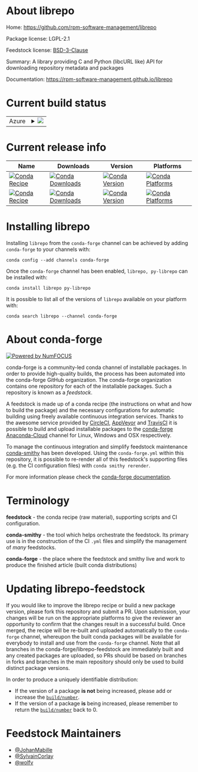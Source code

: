 About librepo
=============

Home: https://github.com/rpm-software-management/librepo

Package license: LGPL-2.1

Feedstock license: [BSD-3-Clause](https://github.com/conda-forge/librepo-feedstock/blob/master/LICENSE.txt)

Summary: A library providing C and Python (libcURL like) API for downloading repository metadata and packages

Documentation: https://rpm-software-management.github.io/librepo

Current build status
====================


<table>
    
  <tr>
    <td>Azure</td>
    <td>
      <details>
        <summary>
          <a href="https://dev.azure.com/conda-forge/feedstock-builds/_build/latest?definitionId=9260&branchName=master">
            <img src="https://dev.azure.com/conda-forge/feedstock-builds/_apis/build/status/librepo-feedstock?branchName=master">
          </a>
        </summary>
        <table>
          <thead><tr><th>Variant</th><th>Status</th></tr></thead>
          <tbody><tr>
              <td>linux_64_python3.6.____cpython</td>
              <td>
                <a href="https://dev.azure.com/conda-forge/feedstock-builds/_build/latest?definitionId=9260&branchName=master">
                  <img src="https://dev.azure.com/conda-forge/feedstock-builds/_apis/build/status/librepo-feedstock?branchName=master&jobName=linux&configuration=linux_64_python3.6.____cpython" alt="variant">
                </a>
              </td>
            </tr><tr>
              <td>linux_64_python3.7.____73_pypy</td>
              <td>
                <a href="https://dev.azure.com/conda-forge/feedstock-builds/_build/latest?definitionId=9260&branchName=master">
                  <img src="https://dev.azure.com/conda-forge/feedstock-builds/_apis/build/status/librepo-feedstock?branchName=master&jobName=linux&configuration=linux_64_python3.7.____73_pypy" alt="variant">
                </a>
              </td>
            </tr><tr>
              <td>linux_64_python3.7.____cpython</td>
              <td>
                <a href="https://dev.azure.com/conda-forge/feedstock-builds/_build/latest?definitionId=9260&branchName=master">
                  <img src="https://dev.azure.com/conda-forge/feedstock-builds/_apis/build/status/librepo-feedstock?branchName=master&jobName=linux&configuration=linux_64_python3.7.____cpython" alt="variant">
                </a>
              </td>
            </tr><tr>
              <td>linux_64_python3.8.____cpython</td>
              <td>
                <a href="https://dev.azure.com/conda-forge/feedstock-builds/_build/latest?definitionId=9260&branchName=master">
                  <img src="https://dev.azure.com/conda-forge/feedstock-builds/_apis/build/status/librepo-feedstock?branchName=master&jobName=linux&configuration=linux_64_python3.8.____cpython" alt="variant">
                </a>
              </td>
            </tr><tr>
              <td>linux_64_python3.9.____cpython</td>
              <td>
                <a href="https://dev.azure.com/conda-forge/feedstock-builds/_build/latest?definitionId=9260&branchName=master">
                  <img src="https://dev.azure.com/conda-forge/feedstock-builds/_apis/build/status/librepo-feedstock?branchName=master&jobName=linux&configuration=linux_64_python3.9.____cpython" alt="variant">
                </a>
              </td>
            </tr>
          </tbody>
        </table>
      </details>
    </td>
  </tr>
</table>

Current release info
====================

| Name | Downloads | Version | Platforms |
| --- | --- | --- | --- |
| [![Conda Recipe](https://img.shields.io/badge/recipe-librepo-green.svg)](https://anaconda.org/conda-forge/librepo) | [![Conda Downloads](https://img.shields.io/conda/dn/conda-forge/librepo.svg)](https://anaconda.org/conda-forge/librepo) | [![Conda Version](https://img.shields.io/conda/vn/conda-forge/librepo.svg)](https://anaconda.org/conda-forge/librepo) | [![Conda Platforms](https://img.shields.io/conda/pn/conda-forge/librepo.svg)](https://anaconda.org/conda-forge/librepo) |
| [![Conda Recipe](https://img.shields.io/badge/recipe-py--librepo-green.svg)](https://anaconda.org/conda-forge/py-librepo) | [![Conda Downloads](https://img.shields.io/conda/dn/conda-forge/py-librepo.svg)](https://anaconda.org/conda-forge/py-librepo) | [![Conda Version](https://img.shields.io/conda/vn/conda-forge/py-librepo.svg)](https://anaconda.org/conda-forge/py-librepo) | [![Conda Platforms](https://img.shields.io/conda/pn/conda-forge/py-librepo.svg)](https://anaconda.org/conda-forge/py-librepo) |

Installing librepo
==================

Installing `librepo` from the `conda-forge` channel can be achieved by adding `conda-forge` to your channels with:

```
conda config --add channels conda-forge
```

Once the `conda-forge` channel has been enabled, `librepo, py-librepo` can be installed with:

```
conda install librepo py-librepo
```

It is possible to list all of the versions of `librepo` available on your platform with:

```
conda search librepo --channel conda-forge
```


About conda-forge
=================

[![Powered by NumFOCUS](https://img.shields.io/badge/powered%20by-NumFOCUS-orange.svg?style=flat&colorA=E1523D&colorB=007D8A)](http://numfocus.org)

conda-forge is a community-led conda channel of installable packages.
In order to provide high-quality builds, the process has been automated into the
conda-forge GitHub organization. The conda-forge organization contains one repository
for each of the installable packages. Such a repository is known as a *feedstock*.

A feedstock is made up of a conda recipe (the instructions on what and how to build
the package) and the necessary configurations for automatic building using freely
available continuous integration services. Thanks to the awesome service provided by
[CircleCI](https://circleci.com/), [AppVeyor](https://www.appveyor.com/)
and [TravisCI](https://travis-ci.com/) it is possible to build and upload installable
packages to the [conda-forge](https://anaconda.org/conda-forge)
[Anaconda-Cloud](https://anaconda.org/) channel for Linux, Windows and OSX respectively.

To manage the continuous integration and simplify feedstock maintenance
[conda-smithy](https://github.com/conda-forge/conda-smithy) has been developed.
Using the ``conda-forge.yml`` within this repository, it is possible to re-render all of
this feedstock's supporting files (e.g. the CI configuration files) with ``conda smithy rerender``.

For more information please check the [conda-forge documentation](https://conda-forge.org/docs/).

Terminology
===========

**feedstock** - the conda recipe (raw material), supporting scripts and CI configuration.

**conda-smithy** - the tool which helps orchestrate the feedstock.
                   Its primary use is in the construction of the CI ``.yml`` files
                   and simplify the management of *many* feedstocks.

**conda-forge** - the place where the feedstock and smithy live and work to
                  produce the finished article (built conda distributions)


Updating librepo-feedstock
==========================

If you would like to improve the librepo recipe or build a new
package version, please fork this repository and submit a PR. Upon submission,
your changes will be run on the appropriate platforms to give the reviewer an
opportunity to confirm that the changes result in a successful build. Once
merged, the recipe will be re-built and uploaded automatically to the
`conda-forge` channel, whereupon the built conda packages will be available for
everybody to install and use from the `conda-forge` channel.
Note that all branches in the conda-forge/librepo-feedstock are
immediately built and any created packages are uploaded, so PRs should be based
on branches in forks and branches in the main repository should only be used to
build distinct package versions.

In order to produce a uniquely identifiable distribution:
 * If the version of a package **is not** being increased, please add or increase
   the [``build/number``](https://docs.conda.io/projects/conda-build/en/latest/resources/define-metadata.html#build-number-and-string).
 * If the version of a package **is** being increased, please remember to return
   the [``build/number``](https://docs.conda.io/projects/conda-build/en/latest/resources/define-metadata.html#build-number-and-string)
   back to 0.

Feedstock Maintainers
=====================

* [@JohanMabille](https://github.com/JohanMabille/)
* [@SylvainCorlay](https://github.com/SylvainCorlay/)
* [@wolfv](https://github.com/wolfv/)


